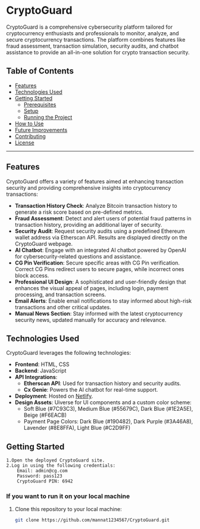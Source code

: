 # CryptoGuard

CryptoGuard is a comprehensive cybersecurity platform tailored for cryptocurrency enthusiasts and professionals to monitor, analyze, and secure cryptocurrency transactions. The platform combines features like fraud assessment, transaction simulation, security audits, and chatbot assistance to provide an all-in-one solution for crypto transaction security.

## Table of Contents

- [Features](#features)
- [Technologies Used](#technologies-used)
- [Getting Started](#getting-started)
  - [Prerequisites](#prerequisites)
  - [Setup](#setup)
  - [Running the Project](#running-the-project)
- [How to Use](#how-to-use)
- [Future Improvements](#future-improvements)
- [Contributing](#contributing)
- [License](#license)

---

## Features

CryptoGuard offers a variety of features aimed at enhancing transaction security and providing comprehensive insights into cryptocurrency transactions:

- **Transaction History Check**: Analyze Bitcoin transaction history to generate a risk score based on pre-defined metrics.
- **Fraud Assessment**: Detect and alert users of potential fraud patterns in transaction history, providing an additional layer of security.
- **Security Audit**: Request security audits using a predefined Ethereum wallet address via Etherscan API. Results are displayed directly on the CryptoGuard webpage.
- **AI Chatbot**: Engage with an integrated AI chatbot powered by OpenAI for cybersecurity-related questions and assistance.
- **CG Pin Verification**: Secure specific areas with CG Pin verification. Correct CG Pins redirect users to secure pages, while incorrect ones block access.
- **Professional UI Design**: A sophisticated and user-friendly design that enhances the visual appeal of pages, including login, payment processing, and transaction screens.
- **Email Alerts**: Enable email notifications to stay informed about high-risk transactions and other critical updates.
- **Manual News Section**: Stay informed with the latest cryptocurrency security news, updated manually for accuracy and relevance.

## Technologies Used

CryptoGuard leverages the following technologies:

- **Frontend**: HTML, CSS
- **Backend**: JavaScript
- **API Integrations**:
  - **Etherscan API**: Used for transaction history and security audits.
  - **Cx Genie**: Powers the AI chatbot for real-time support.
- **Deployment**: Hosted on [Netlify](https://cryptoguard-dps45.netlify.app/pricing.html).
- **Design Assets**: Uiverse for UI components and a custom color scheme:
  - Soft Blue (#7C93C3), Medium Blue (#55679C), Dark Blue (#1E2A5E), Beige (#F6EACB)
  - Payment Page Colors: Dark Blue (#190482), Dark Purple (#3A46A8), Lavender (#8E8FFA), Light Blue (#C2D9FF)

## Getting Started

	1.Open the deployed CryptoGuard site.
	2.Log in using the following credentials:
		Email: admin@cg.com
		Password: pass123
		CryptoGuard PIN: 6942


### If you want to run it on your local machine

1. Clone this repository to your local machine:
   ```bash
   git clone https://github.com/mannat1234567/CryptoGuard.git

